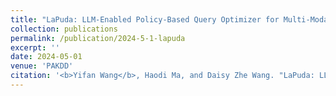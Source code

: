 ```yaml
---
title: "LaPuda: LLM-Enabled Policy-Based Query Optimizer for Multi-Modal Data."
collection: publications
permalink: /publication/2024-5-1-lapuda
excerpt: ''
date: 2024-05-01
venue: 'PAKDD'
citation: '<b>Yifan Wang</b>, Haodi Ma, and Daisy Zhe Wang. "LaPuda: LLM-Enabled Policy-Based Query Optimizer for Multi-Modal Data". Accepted by PAKDD 2025.'
---
```


 
